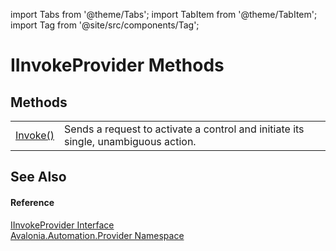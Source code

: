 import Tabs from '@theme/Tabs'; 
import TabItem from '@theme/TabItem'; 
import Tag from '@site/src/components/Tag'; 

# IInvokeProvider Methods




## Methods
<table>
<tr>
<td><a href="M_Avalonia_Automation_Provider_IInvokeProvider_Invoke">Invoke()</a></td>
<td>Sends a request to activate a control and initiate its single, unambiguous action.</td>
</tr>
</table>

## See Also


#### Reference
<a href="T_Avalonia_Automation_Provider_IInvokeProvider">IInvokeProvider Interface</a>  
<a href="N_Avalonia_Automation_Provider">Avalonia.Automation.Provider Namespace</a>  

